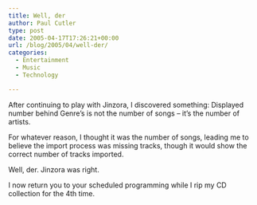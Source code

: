 ```yaml
---
title: Well, der
author: Paul Cutler
type: post
date: 2005-04-17T17:26:21+00:00
url: /blog/2005/04/well-der/
categories:
  - Entertainment
  - Music
  - Technology

---
```

After continuing to play with Jinzora, I discovered something: Displayed number behind Genre&#8217;s is not the number of songs &#8211; it&#8217;s the number of artists.

For whatever reason, I thought it was the number of songs, leading me to believe the import process was missing tracks, though it would show the correct number of tracks imported.

Well, der. Jinzora was right.

I now return you to your scheduled programming while I rip my CD collection for the 4th time.